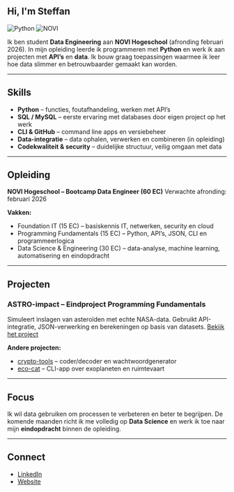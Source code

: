 ## Hi, I'm Steffan

![Python](https://img.shields.io/badge/Python-3.10-blue)
![NOVI](https://img.shields.io/badge/NOVI-Data%20Engineer%20Bootcamp-success)

Ik ben student **Data Engineering** aan **NOVI Hogeschool** (afronding februari 2026).
In mijn opleiding leerde ik programmeren met **Python** en werk ik aan projecten met **API’s** en **data**.
Ik bouw graag toepassingen waarmee ik leer hoe data slimmer en betrouwbaarder gemaakt kan worden.

---

## Skills

* **Python** – functies, foutafhandeling, werken met API’s
* **SQL / MySQL** – eerste ervaring met databases door eigen project op het werk
* **CLI & GitHub** – command line apps en versiebeheer
* **Data-integratie** – data ophalen, verwerken en combineren (in opleiding)
* **Codekwaliteit & security** – duidelijke structuur, veilig omgaan met data

---

## Opleiding

**NOVI Hogeschool – Bootcamp Data Engineer (60 EC)**
Verwachte afronding: februari 2026

**Vakken:**

* Foundation IT (15 EC) – basiskennis IT, netwerken, security en cloud
* Programming Fundamentals (15 EC) – Python, API’s, JSON, CLI en programmeerlogica
* Data Science & Engineering (30 EC) – data-analyse, machine learning, automatisering en eindopdracht

---

## Projecten

### ASTRO-impact – Eindproject Programming Fundamentals

Simuleert inslagen van asteroïden met echte NASA-data.
Gebruikt API-integratie, JSON-verwerking en berekeningen op basis van datasets.
[Bekijk het project](https://github.com/Steffan1988/astro-impact)

**Andere projecten:**

* [crypto-tools](https://github.com/Steffan1988/crypto-tools) – coder/decoder en wachtwoordgenerator
* [eco-cat](https://github.com/Steffan1988/eco-cat) – CLI-app over exoplaneten en ruimtevaart

---

## Focus

Ik wil data gebruiken om processen te verbeteren en beter te begrijpen.
De komende maanden richt ik me volledig op **Data Science** en werk ik toe naar mijn **eindopdracht** binnen de opleiding.

---

## Connect

* [LinkedIn](https://www.linkedin.com/in/steffan-boer-0a1b5468)
* [Website](https://steffanboer.card.co)
